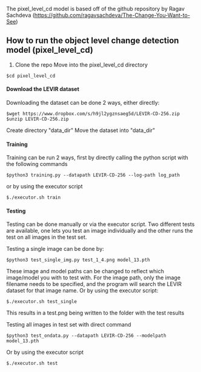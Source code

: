 
The pixel_level_cd model is based off of the github repository by Ragav Sachdeva (https://github.com/ragavsachdeva/The-Change-You-Want-to-See)

## How to run the object level change detection model (pixel_level_cd)
1. Clone the repo
Move into the pixel_level_cd directory
``` 
$cd pixel_level_cd
```
#### Download the LEVIR dataset
Downloading the dataset can be done 2 ways, either directly:
``` 
$wget https://www.dropbox.com/s/h9jl2ygznsaeg5d/LEVIR-CD-256.zip 
$unzip LEVIR-CD-256.zip
```
Create directory "data_dir"
Move the dataset into "data_dir"

#### Training
Training can be run 2 ways, first by directly calling the python script with the following commands
```
$python3 training.py --datapath LEVIR-CD-256 --log-path log_path
```
or by using the executor script
```
$./executor.sh train
```
#### Testing
Testing can be done manually or via the executor script. Two different tests are available, one lets you test an image individually and the other runs the test on all images in the test set.

Testing a single image can be done by:
```
$python3 test_single_img.py test_1_4.png model_13.pth
```
These image and model paths can be changed to reflect which image/model you with to test with. For the image path, only the image filename needs to be specified, and the program will search the LEVIR dataset for that image name.
Or by using the executor script:
```
$./executor.sh test_single
```
This results in a test.png being written to the folder with the test results

Testing all images in test set with direct command
```
$python3 test_ondata.py --datapath LEVIR-CD-256 --modelpath model_13.pth
```
Or by using the executor script
```
$./executor.sh test
```
